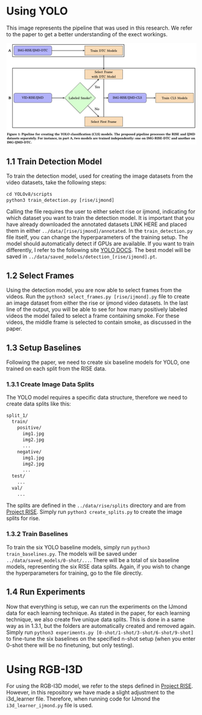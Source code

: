 # Using YOLO

This image represents the pipeline that was used in this research. We refer to the paper to get a better understanding of the exect workings. 

<p align='center'>
  <img src="readme_image.png" alt="Pipeline used in this research." width="800"/>
</p>

## 1.1 Train Detection Model
To train the detection model, used for creating the image datasets from the video datasets, take the following steps:
```
cd YOLOv8/scripts
python3 train_detection.py [rise/ijmond]
```
Calling the file requires the user to either select rise or ijmond, indicating for which dataset you want to train the detection model. It is important that you have already downloaded the annotated datasets LINK HERE and placed them in either ```../data/[rise/ijmond]/annotated```. In the ```train_detection.py``` file itself, you can change the hyperparameters of the training setup. The model should automatically detect if GPUs are available. If you want to train differently, I refer to the following site [YOLO DOCS](https://docs.ultralytics.com/modes/train/). The best model will be saved in ```../data/saved_models/detection_[rise/ijmond].pt```. 

## 1.2 Select Frames
Using the detection model, you are now able to select frames from the videos. Run the ```python3 select_frames.py [rise/ijmond].py``` file to create an image dataset from either the rise or ijmond video datasets. In the last line of the output, you will be able to see for how many positively labeled videos the model failed to select a frame containing smoke. For these videos, the middle frame is selected to contain smoke, as discussed in the paper.

## 1.3 Setup Baselines
Following the paper, we need to create six baseline models for YOLO, one trained on each split from the RISE data.

### 1.3.1 Create Image Data Splits
The YOLO model requires a specific data structure, therefore we need to create data splits like this:
```
split_1/
  train/
    positive/
      img1.jpg
      img2.jpg
      ...
    negative/
      img1.jpg
      img2.jpg
      ...
  test/
    ...
  val/
    ...
```

The splits are defined in the ```../data/rise/splits``` directory and are from [Project RISE](https://github.com/CMU-CREATE-Lab/deep-smoke-machine). Simply run ```python3 create_splits.py``` to create the image splits for rise. 

### 1.3.2 Train Baselines
To train the six YOLO baseline models, simply run ```python3 train_baselines.py```. The models will be saved under ```../data/saved_models/0-shot/...```. There will be a total of six baseline models, representing the six RISE data splits. Again, if you wish to change the hyperparameters for training, go to the file directly. 

## 1.4 Run Experiments
Now that everything is setup, we can run the experiments on the IJmond data for each learning technique. As stated in the paper, for each learning technique, we also create five unique data splits. This is done in a same way as in 1.3.1, but the folders are automatically created and removed again. Simply run ```python3 experiments.py [0-shot/1-shot/3-shot/6-shot/9-shot]``` to fine-tune the six baselines on the specified n-shot setup (when you enter 0-shot there will be no finetuning, but only testing).

# Using RGB-I3D

For using the RGB-I3D model, we refer to the steps defined in [Project RISE](https://github.com/CMU-CREATE-Lab/deep-smoke-machine). However, in this repository we have made a slight adjustment to the i3d_learner file. Therefore, when running code for IJmond the ```i3d_learner_ijmond.py``` file is used. 